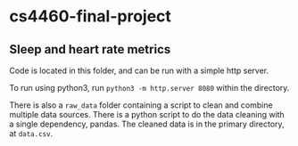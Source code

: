 # cs4460-final-project
## Sleep and heart rate metrics

Code is located in this folder, and can be run with a simple http server.

To run using python3, run `python3 -m http.server 8080` within the directory.

There is also a `raw_data` folder containing a script to clean and combine multiple data sources. There is a python script to do the data cleaning with a single dependency, pandas. The cleaned data is in the primary directory, at `data.csv`.